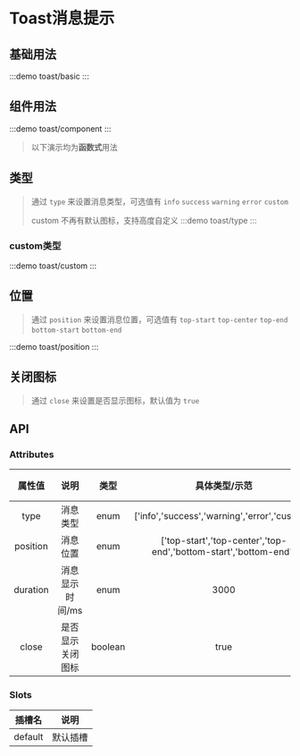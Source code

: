 # Toast消息提示

## 基础用法 
:::demo toast/basic
:::

## 组件用法 
:::demo toast/component
:::

> 以下演示均为**函数式**用法

## 类型
> 通过 `type` 来设置消息类型，可选值有 `info` `success` `warning` `error` `custom`
>> 
> custom 不再有默认图标，支持高度自定义
:::demo toast/type
:::

### custom类型
:::demo toast/custom
:::



## 位置
> 通过 `position` 来设置消息位置，可选值有 `top-start` `top-center` `top-end` `bottom-start` `bottom-end`

:::demo toast/position
:::

## 关闭图标
> 通过 `close` 来设置是否显示图标，默认值为 `true`

## API

### Attributes
|  属性值  |       说明       |  类型   |                          具体类型/示范                           |  默认值   |
| :------: | :--------------: | :-----: | :--------------------------------------------------------------: | :-------: |
|   type   |     消息类型     |  enum   |          ['info','success','warning','error','custom']           |  'info'   |
| position |     消息位置     |  enum   | ['top-start','top-center','top-end','bottom-start','bottom-end'] | 'top-end' |
| duration | 消息显示时间/ms  |  enum   |                               3000                               |   2000    |
|  close   | 是否显示关闭图标 | boolean |                               true                               |   false   |

### Slots
| 插槽名  |   说明   |
| :-----: | :------: |
| default | 默认插槽 |


